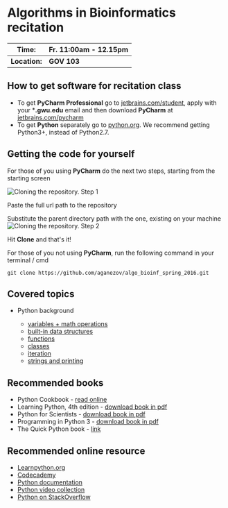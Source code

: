 # Algorithms in Bioinformatics recitation

| Time:       | Fr. 11:00am - 12.15pm |
--------------|------------------------
|**Location:**| **GOV 103**           |

## How to get software for recitation class

* To get **PyCharm Professional** go to [jetbrains.com/student](https://www.jetbrains.com/shop/eform/students), apply with your ***.gwu.edu** email and then download **PyCharm** at [jetbrains.com/pycharm](jetbrains.com/pycharm)
* To get **Python** separately go to [python.org](https://www.python.org/downloads/). We recommend getting Python3+, instead of Python2.7.


## Getting the code for yourself

For those of you using **PyCharm** do the next two steps, starting from the starting screen

![Cloning the repository. Step 1](https://cloud.githubusercontent.com/assets/1204593/13429940/aa7607e4-df90-11e5-977f-cfe8fc27cdb2.png)

Paste the full url path to the repository

Substitute the parent directory path with the one, existing on your machine
![Cloning the repository. Step 2](https://cloud.githubusercontent.com/assets/1204593/13429950/c582441c-df90-11e5-9edf-d564114ea01e.png)

Hit **Clone** and that's it!


For those of you not using **PyCharm**, run the following command in your terminal / cmd

    git clone https://github.com/aganezov/algo_bioinf_spring_2016.git

## Covered topics
* Python background

    * [variables + math operations](https://github.com/aganezov/algo_bioinf_spring_2016/blob/master/python_background/variables.py)
    * [built-in data structures](https://github.com/aganezov/algo_bioinf_spring_2016/blob/master/python_background/builtin_data_structures.py)
    * [functions](https://github.com/aganezov/algo_bioinf_spring_2016/blob/master/python_background/functions.py)
    * [classes](https://github.com/aganezov/algo_bioinf_spring_2016/blob/master/python_background/classes.py)
    * [iteration](https://github.com/aganezov/algo_bioinf_spring_2016/blob/master/python_background/iteration.py)
    * [strings and printing](https://github.com/aganezov/algo_bioinf_spring_2016/blob/master/python_background/printing_and_strings.py)

## Recommended books

* Python Cookbook - [read online](http://chimera.labs.oreilly.com/books/1230000000393/index.html)
* Learning Python, 4th edition - [download book in pdf](http://filepi.com/i/pRrwxJS)
* Python for Scientists - [download book in pdf](http://www.oreilly.com/programming/free/files/python-for-scientists.pdf)
* Programming in Python 3 - [download book in pdf](http://folk.ntnu.no/nicolaat/uni/ITGK/Generelt/Programming%20in%20Python%203%20A%20Complete%20Introduction%20to%20the%20Python%20Language.pdf)
* The Quick Python book - [link](https://www.manning.com/books/the-quick-python-book-second-edition)


## Recommended online resource

* [Learnpython.org](learnpython.org)
* [Codecademy](https://www.codecademy.com/learn/python)
* [Python documentation](docs.python.org) 
* [Python video collection](pyvideo.org)
* [Python on StackOverflow](stackoverflow.com/questions/tagged/python)
